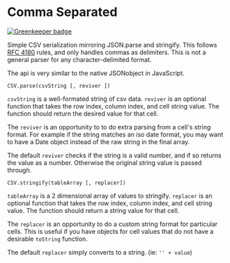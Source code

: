 # Comma Separated

[![Greenkeeper badge](https://badges.greenkeeper.io/thetalecrafter/comma-separated.svg)](https://greenkeeper.io/)

Simple CSV serialization mirroring JSON.parse and stringify. This follows
[RFC 4180](http://tools.ietf.org/html/rfc4180) rules, and only handles commas
as delimiters. This is not a general parser for any character-delimited format.

The api is very similar to the native JSONobject in JavaScript.

`CSV.parse(csvString [, reviver ])`

`csvString` is a well-formated string of csv data.
`reviver` is an optional function that takes the row index, column index, and
cell string value. The function should return the desired value for that cell.

The `reviver` is an opportunity to to do extra parsing from a cell's string
format. For example if the string matches an iso date format, you may want to
have a Date object instead of the raw string in the final array.

The default `reviver` checks if the string is a valid number, and if so returns
the value as a number. Otherwise the original string value is passed through.

`CSV.stringify(tableArray [, replacer])`

`tableArray` is a 2 dimensional array of values to stringify.
`replacer` is an optional function that takes the row index, column index, and
cell string value. The function should return a string value for that cell.

The `replacer` is an opportunity to do a custom string format for particular
cells. This is useful if you have objects for cell values that do not have a
desirable `toString` function.

The default `replacer` simply converts to a string. (ie: `'' + value`)
